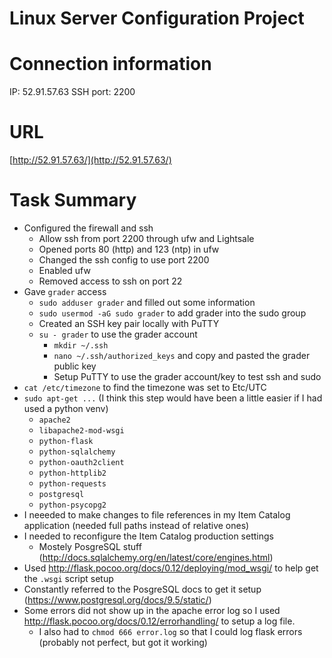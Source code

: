 # Linux Server Configuration Project

# Connection information

IP: 52.91.57.63
SSH port: 2200

# URL

[http://52.91.57.63/](http://52.91.57.63/)

# Task Summary

* Configured the firewall and ssh
  * Allow ssh from port 2200 through ufw and Lightsale
  * Opened ports 80 (http) and 123 (ntp) in ufw
  * Changed the ssh config to use port 2200
  * Enabled ufw
  * Removed access to ssh on port 22
* Gave `grader` access
  * `sudo adduser grader` and filled out some information
  * `sudo usermod -aG sudo grader` to add grader into the sudo group
  * Created an SSH key pair locally with PuTTY
  * `su - grader` to use the grader account
    * `mkdir ~/.ssh`
    * `nano ~/.ssh/authorized_keys` and copy and pasted the grader public key
    * Setup PuTTY to use the grader account/key to test ssh and sudo
* `cat /etc/timezone` to find the timezone was set to Etc/UTC
* `sudo apt-get ...` (I think this step would have been a little easier if I had used a python venv)
  * `apache2`
  * `libapache2-mod-wsgi`
  * `python-flask`
  * `python-sqlalchemy`
  * `python-oauth2client`
  * `python-httplib2`
  * `python-requests`
  * `postgresql`
  * `python-psycopg2`
* I neeeded to make changes to file references in my Item Catalog application (needed full paths instead of relative ones)
* I needed to reconfigure the Item Catalog production settings
  * Mostely PosgreSQL stuff (http://docs.sqlalchemy.org/en/latest/core/engines.html)
* Used http://flask.pocoo.org/docs/0.12/deploying/mod_wsgi/ to help get the `.wsgi` script setup
* Constantly referred to the PosgreSQL docs to get it setup (https://www.postgresql.org/docs/9.5/static/)
* Some errors did not show up in the apache error log so I used http://flask.pocoo.org/docs/0.12/errorhandling/ to setup a log file.
  * I also had to `chmod 666 error.log` so that I could log flask errors (probably not perfect, but got it working)
